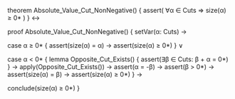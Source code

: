 theorem Absolute_Value_Cut_NonNegative() {
  assert(
    ∀α ∈ Cuts ⇒ size(α) ≥ 0*
  )
} ↔

proof Absolute_Value_Cut_NonNegative() {
  setVar(α: Cuts) →
  
  case α ≥ 0* {
    assert(size(α) = α) →
    assert(size(α) ≥ 0*)
  } ∨
  
  case α < 0* {
    lemma Opposite_Cut_Exists() {
      assert(∃β ∈ Cuts: β + α = 0*)
    } →
    apply(Opposite_Cut_Exists()) →
    assert(α = -β) →
    assert(β > 0*) →
    assert(size(α) = β) →
    assert(size(α) ≥ 0*)
  } →
  
  conclude(size(α) ≥ 0*)
}